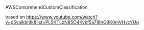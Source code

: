 AWSComprehendCustomClassification

based on https://www.youtube.com/watch?v=p5vaikbltIk&list=PL5KTLzN85O4Kvkf5a7I6hG9K0mVHvcYUq
